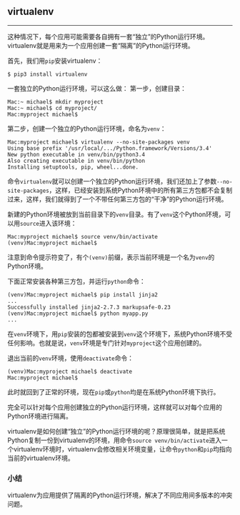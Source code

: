 ## virtualenv
-------
这种情况下，每个应用可能需要各自拥有一套“独立”的Python运行环境。virtualenv就是用来为一个应用创建一套“隔离”的Python运行环境。

首先，我们用`pip`安装virtualenv：
```
$ pip3 install virtualenv
```
一套独立的Python运行环境，可以这么做：
第一步，创建目录：
```
Mac:~ michael$ mkdir myproject
Mac:~ michael$ cd myproject/
Mac:myproject michael$
```
第二步，创建一个独立的Python运行环境，命名为`venv`：
```
Mac:myproject michael$ virtualenv --no-site-packages venv
Using base prefix '/usr/local/.../Python.framework/Versions/3.4'
New python executable in venv/bin/python3.4
Also creating executable in venv/bin/python
Installing setuptools, pip, wheel...done.
```
命令`virtualenv`就可以创建一个独立的Python运行环境，我们还加上了参数`--no-site-packages`，这样，已经安装到系统Python环境中的所有第三方包都不会复制过来，这样，我们就得到了一个不带任何第三方包的“干净”的Python运行环境。

新建的Python环境被放到当前目录下的`venv`目录。有了`venv`这个Python环境，可以用`source`进入该环境：
```
Mac:myproject michael$ source venv/bin/activate
(venv)Mac:myproject michael$
```
注意到命令提示符变了，有个`(venv)`前缀，表示当前环境是一个名为`venv`的Python环境。

下面正常安装各种第三方包，并运行`python`命令：
```
(venv)Mac:myproject michael$ pip install jinja2
...
Successfully installed jinja2-2.7.3 markupsafe-0.23
(venv)Mac:myproject michael$ python myapp.py
...
```
在`venv`环境下，用`pip`安装的包都被安装到`venv`这个环境下，系统Python环境不受任何影响。也就是说，`venv`环境是专门针对`myproject`这个应用创建的。

退出当前的`venv`环境，使用`deactivate`命令：
```
(venv)Mac:myproject michael$ deactivate 
Mac:myproject michael$
```
此时就回到了正常的环境，现在`pip`或`python`均是在系统Python环境下执行。

完全可以针对每个应用创建独立的Python运行环境，这样就可以对每个应用的Python环境进行隔离。

virtualenv是如何创建“独立”的Python运行环境的呢？原理很简单，就是把系统Python复制一份到virtualenv的环境，用命令`source venv/bin/activate`进入一个virtualenv环境时，virtualenv会修改相关环境变量，让命令`python`和`pip`均指向当前的virtualenv环境。

### 小结
virtualenv为应用提供了隔离的Python运行环境，解决了不同应用间多版本的冲突问题。
